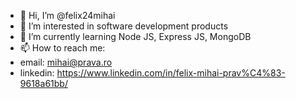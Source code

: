 - 👋 Hi, I’m @felix24mihai
- 👀 I’m interested in software development products
- 🌱 I’m currently learning Node JS, Express JS, MongoDB
- 📫 How to reach me:
- email: mihai@prava.ro
- linkedin: https://www.linkedin.com/in/felix-mihai-prav%C4%83-9618a61bb/

<!---
felix24mihai/felix24mihai is a ✨ special ✨ repository because its `README.md` (this file) appears on your GitHub profile.
You can click the Preview link to take a look at your changes.
--->
